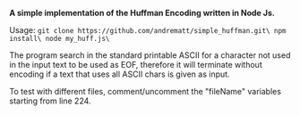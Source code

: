 **A simple implementation of the Huffman Encoding written in Node Js.**

Usage:
`
git clone https://github.com/andrematt/simple_huffman.git\
npm install\
node my_huff.js\
`

The program search in the standard printable ASCII for a character not used 
in the input text to be used as EOF, therefore it will terminate without 
encoding if a text that uses all ASCII chars is given as input. 

To test with different files, comment/uncomment the "fileName" variables
starting from line 224. 


